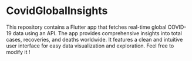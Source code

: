 # CovidGlobalInsights
This repository contains a Flutter app that fetches real-time global COVID-19 data using an API. The app provides comprehensive insights into total cases, recoveries, and deaths worldwide. It features a clean and intuitive user interface for easy data visualization and exploration.  Feel free to modify it !

